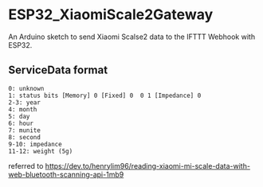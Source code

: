 # ESP32_XiaomiScale2Gateway
An Arduino sketch to send Xiaomi Scalse2 data to the IFTTT Webhook with ESP32.

## ServiceData format
```
0: unknown
1: status bits [Memory] 0 [Fixed] 0  0 1 [Impedance] 0
2-3: year
4: month
5: day
6: hour
7: munite
8: second
9-10: impedance
11-12: weight (5g)
```

referred to
https://dev.to/henrylim96/reading-xiaomi-mi-scale-data-with-web-bluetooth-scanning-api-1mb9
